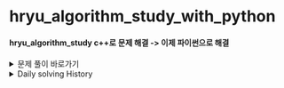 # hryu_algorithm_study_with_python

#### hryu_algorithm_study c++로 문제 해결 -> 이제 파이썬으로 해결



<details>
<summary> 문제 풀이 바로가기 </summary>
<div markdown="1">




<details>
<summary>Backjoon Online Judge</summary>
<div markdown="1">



### DFS&BFS

| 번호  | 문제           | 풀이                                                         | 레벨 |
| ----- | -------------- | ------------------------------------------------------------ | ---- |
| 18405 | 경쟁적전염     | [풀이](https://velog.io/@redcarrot01/%EC%95%8C%EA%B3%A0%EB%A6%AC%EC%A6%98%ED%92%80%EC%9D%B4-%EB%B0%B1%EC%A4%80-18405-%EA%B2%BD%EC%9F%81%EC%A0%81%EC%A0%84%EC%97%BCBFS) | S1   |
| 1260  | DFS와BFS       | [풀이](https://velog.io/@redcarrot01/ProblemSolving-%EB%B0%B1%EC%A4%80-1260-DFS%EC%99%80-BFSdfsbfs) | S2   |
| 2178  | 미로탐색       | [풀이](https://velog.io/@redcarrot01/ProblemSolving-%EB%B0%B1%EC%A4%80-2178-%EB%AF%B8%EB%A1%9C%ED%83%90%EC%83%89dfsbfs) | S1   |
| 1697  | 숨바꼭질       | [풀이](https://velog.io/@redcarrot01/ProblemSolving-%EB%B0%B1%EC%A4%80-1697-%EC%88%A8%EB%B0%94%EA%BC%AD%EC%A7%88dfsbfs) | S1   |
| 2667  | 단지번호붙이기 | [풀이](https://velog.io/@redcarrot01/ProblemSolving-%EB%B0%B1%EC%A4%80-2667-%EB%8B%A8%EC%A7%80%EB%B2%88%ED%98%B8%EB%B6%99%EC%9D%B4%EA%B8%B0dfsbfs) | S1   |
| 1012  | 유기농배추     | [풀이](https://velog.io/@redcarrot01/ProblemSolving-%EB%B0%B1%EC%A4%80-1012-%EC%9C%A0%EA%B8%B0%EB%86%8D%EB%B0%B0%EC%B6%94dfsbfs) | S2   |
| 11724 | 연결요소의개수 | [풀이](https://velog.io/@redcarrot01/ProblemSolving-%EB%B0%B1%EC%A4%80-11724-%EC%97%B0%EA%B2%B0%EC%9A%94%EC%86%8C%EC%9D%98%EA%B0%9C%EC%88%98dfsbfs) | S2   |
| 6603  | 로또           | [풀이](https://velog.io/@redcarrot01/ProblemSolving-%EB%B0%B1%EC%A4%80-6603-%EB%A1%9C%EB%98%90dfsbfs) | S2   |
| 7576  | 토마토         | [풀이](https://velog.io/@redcarrot01/ProblemSolving-%EB%B0%B1%EC%A4%80-7576-%ED%86%A0%EB%A7%88%ED%86%A0dfsbfs) | S1   |
| 7562  | 나이트의이동   | [풀이](https://velog.io/@redcarrot01/ProblemSolving-%EB%B0%B1%EC%A4%80-7562-%EB%82%98%EC%9D%B4%ED%8A%B8%EC%9D%98%EC%9D%B4%EB%8F%99dfsbfs) | S2   |
| 1303  | 전투           | [풀이](https://velog.io/@redcarrot01/ProblemSolving-%EB%B0%B1%EC%A4%80-1303-%EC%A0%84%ED%88%ACdfsbfs) | S1   |
| 16234 | 인구이동       | 풀이                                                         | G5   |
| 12851 | 숨바꼭질2      | [풀이](https://velog.io/@redcarrot01/ProblemSolving-%EB%B0%B1%EC%A4%80-12851-%EC%88%A8%EB%B0%94%EA%BC%AD%EC%A7%882dfsbfs) | G5   |
| 13549 | 숨바꼭질3      | [풀이](https://velog.io/@redcarrot01/ProblemSolving-%EB%B0%B1%EC%A4%80-13549-%EC%88%A8%EB%B0%94%EA%BC%AD%EC%A7%883dfsbfs) | G5   |
| 13913 | 숨바꼭질4      | [풀이](https://velog.io/@redcarrot01/ProblemSolving-%EB%B0%B1%EC%A4%80-13913-%EC%88%A8%EB%B0%94%EA%BC%AD%EC%A7%884dfsbfs) | G5   |
| 2606  | 바이러스       | [풀이](https://velog.io/@redcarrot01/ProblemSolving-%EB%B0%B1%EC%A4%80-2606-%EB%B0%94%EC%9D%B4%EB%9F%AC%EC%8A%A4-%EA%B5%AC%ED%98%84) | S3   |
| 1743  | 음식물피하기   | [풀이](https://velog.io/@redcarrot01/ProblemSolving-%EB%B0%B1%EC%A4%80-1743-%EC%9D%8C%EC%8B%9D%EB%AC%BC%ED%94%BC%ED%95%98%EA%B8%B0dfsbfs) | S1   |
| 16935 | A-B            | [풀이](https://velog.io/@redcarrot01/ProblemSolving-%EB%B0%B1%EC%A4%80-16953-A-Bdfsbfs) | S2   |
| 2504  | 연산자끼워넣기 | 풀이                                                         | S1   |
| 14226 | 이모티콘       | [풀이](https://velog.io/@redcarrot01/ProblemSolving-%EB%B0%B1%EC%A4%80-14226-%EC%9D%B4%EB%AA%A8%ED%8B%B0%EC%BD%98dfsbfs) | G5   |
| 17086 | 아기상어2      | [풀이](https://velog.io/@redcarrot01/ProblemSolving-%EB%B0%B1%EC%A4%80-17086-%EC%95%84%EA%B8%B0%EC%83%81%EC%96%B42dfsbfs) | G5   |
| 16930 | 달리기         | [풀이](https://velog.io/@redcarrot01/ProblemSolving-%EB%B0%B1%EC%A4%80-16930-%EB%8B%AC%EB%A6%AC%EA%B8%B0dfsbfs) | P2   |



### 완탐(브루트포스)

| 번호 | 문제     | 풀이 | 레벨 |
| ---- | -------- | ---- | ---- |
| 3085 | 사탕게임 | 풀이 | S4   |

S



### 구현

| 번호  | 문제 | 풀이                                                         | 레벨 |
| ----- | ---- | ------------------------------------------------------------ | ---- |
| 3190  | 뱀   | [풀이](https://velog.io/@redcarrot01/ProblemSolving-%EB%B0%B1%EC%A4%80-3190-%EB%B1%80%EA%B5%AC%ED%98%84) | G5   |
| 14888 | 빗물 | [풀이](https://velog.io/@redcarrot01/ProblemSolving-%EB%B0%B1%EC%A4%80-14719-%EB%B9%97%EB%AC%BC%EA%B5%AC%ED%98%84) | G5   |
|       |      |                                                              |      |



### 최단경로

| 번호 | 문제           | 풀이                                                         | 레벨 |
| ---- | -------------- | ------------------------------------------------------------ | ---- |
| 1916 | 최소비용구하기 | [풀이](https://velog.io/@redcarrot01/ProblemSolving-%EB%B0%B1%EC%A4%80-1916-%EC%B5%9C%EC%86%8C%EB%B9%84%EC%9A%A9%EA%B5%AC%ED%95%98%EA%B8%B0%EB%8B%A4%EC%9D%B5%EC%8A%A4%ED%8A%B8%EB%9D%BC) | G5   |
|      |                |                                                              |      |



### 스택큐

| 번호 | 문제     | 풀이                                                         | 레벨 |
| ---- | -------- | ------------------------------------------------------------ | ---- |
| 2504 | 괄호의값 | [풀이](https://velog.io/@redcarrot01/ProblemSolving-%EB%B0%B1%EC%A4%80-2504-%EA%B4%84%ED%98%B8%EC%9D%98%EA%B0%92%EC%8A%A4%ED%83%9D%ED%81%90) | S2   |
|      |          |                                                              |      |



### DP

| 번호 | 문제       | 풀이 | 레벨 |
| ---- | ---------- | ---- | ---- |
| 1038 | 감소하는수 | 풀이 | G5   |
| 2293 | 동전1      | 풀이 | S1   |
| 2294 | 동전2      | 풀이 | S1   |



### 그래프

| 번호 | 문제           | 풀이                                                         | 레벨 |
| ---- | -------------- | ------------------------------------------------------------ | ---- |
| 1197 | 최소스패닝트리 | [풀이](https://velog.io/@redcarrot01/ProblemSolving-%EB%B0%B1%EC%A4%80-1197-%EC%B5%9C%EC%86%8C%EC%8A%A4%ED%8C%A8%EB%8B%9D%ED%8A%B8%EB%A6%AC%EB%AC%B8%EC%9E%90%EC%97%B4) | G4   |



### 문자열

| 번호  | 문제       | 풀이 | 레벨 |
| ----- | ---------- | ---- | ---- |
| 16916 | 부분문자열 | 풀이 | G4   |



### 수학

| 번호 | 문제     | 풀이 | 레벨 |
| ---- | -------- | ---- | ---- |
| 1789 | 수들의합 | 풀이 | S5   |



### 그리디

| 번호 | 문제           | 풀이                                                         | 레벨 |
| ---- | -------------- | ------------------------------------------------------------ | ---- |
| 1700 | 멀티탭스케줄링 | [풀이](https://velog.io/@redcarrot01/ProblemSolving-%EB%B0%B1%EC%A4%80-1700-%EB%A9%80%ED%8B%B0%ED%83%AD%EC%8A%A4%EC%BC%80%EC%A4%84%EB%A7%81%EA%B7%B8%EB%A6%AC%EB%94%94) | G2   |



### 투포인터

| 번호 | 문제   | 풀이                                                         | 레벨 |
| ---- | ------ | ------------------------------------------------------------ | ---- |
| 1806 | 부분합 | [풀이](https://velog.io/@redcarrot01/ProblemSolving-%EB%B0%B1%EC%A4%80-1806-%EB%B6%80%EB%B6%84%ED%95%A9%EB%AC%B8%EC%9E%90%EC%97%B4) | G4   |



### 정렬

| 번호 | 문제     | 풀이 | 레벨 |
| ---- | -------- | ---- | ---- |
| 3085 | 줄세우기 | 풀이 | G2   |



</div>
</details>   

<details>
<summary>Programmers</summary>
<div markdown="1">



### DFS&BFS

| 문제         | 풀이                                                         | 레벨 |
| ------------ | ------------------------------------------------------------ | ---- |
| 괄호변환     | [풀이](https://velog.io/@redcarrot01/%EC%95%8C%EA%B3%A0%EB%A6%AC%EC%A6%98%ED%92%80%EC%9D%B4-%ED%94%84%EB%A1%9C%EA%B7%B8%EB%9E%98%EB%A8%B8%EC%8A%A4-%EA%B4%84%ED%98%B8%EB%B3%80%ED%99%98-2020-KAKAO-BLIND-RECRUITMENT) | L2   |
| 타겟넘버     | [풀이](https://velog.io/@redcarrot01/ProblemSolving-%ED%94%84%EB%A1%9C%EA%B7%B8%EB%9E%98%EB%A8%B8%EC%8A%A4-%ED%83%80%EC%BC%93%EB%84%98%EB%B2%84dfsbfs-Level2) | L2   |
| 블록이동하기 | [풀이](https://velog.io/@redcarrot01/ProblemSolving-%ED%94%84%EB%A1%9C%EA%B7%B8%EB%9E%98%EB%A8%B8%EC%8A%A42020-KAKAO-BLIND-RECRUITMENT-%EB%B8%94%EB%A1%9D%EC%9D%B4%EB%8F%99%ED%95%98%EA%B8%B0BFS-Level3) | L3   |
| 네트워크     | [풀이](https://velog.io/@redcarrot01/ProblemSolving-%ED%94%84%EB%A1%9C%EA%B7%B8%EB%9E%98%EB%A8%B8%EC%8A%A4-%EB%84%A4%ED%8A%B8%EC%9B%8C%ED%81%ACdfsbfs-Level3) | L3   |
| 단어변환     | [풀이](https://velog.io/@redcarrot01/ProblemSolving-%ED%94%84%EB%A1%9C%EA%B7%B8%EB%9E%98%EB%A8%B8%EC%8A%A4-%EB%8B%A8%EC%96%B4%EB%B3%80%ED%99%98dfsbfs-Level3) | L3   |
| 여행경로     | [풀이](https://velog.io/@redcarrot01/ProblemSolving-%ED%94%84%EB%A1%9C%EA%B7%B8%EB%9E%98%EB%A8%B8%EC%8A%A4-%EC%97%AC%ED%96%89%EA%B2%BD%EB%A1%9Cdfsbfs-Level3) | L3   |



</div>
</details>   



<details>
<summary>KAKAO</summary>
<div markdown="1">



### 2020 KAKAO INTERNSHIP

| 문제         | 풀이                                                         | 레벨 |
| ------------ | ------------------------------------------------------------ | ---- |
| 키패드누르기 | [풀이](https://velog.io/@redcarrot01/KakaoSolving-2020-kakao-Internship-%ED%82%A4%ED%8C%A8%EB%93%9C%EB%88%84%EB%A5%B4%EA%B8%B0Level1) | L1   |
| 수식최대화   | [풀이](https://velog.io/@redcarrot01/KakaoSolving-2020-kakao-Internship-%EC%88%98%EC%8B%9D%EC%B5%9C%EB%8C%80%ED%99%94Level2) | L2   |
| 보석쇼핑     | [풀이](https://velog.io/@redcarrot01/KakaoSolving-2020-kakao-Internship-%EB%B3%B4%EC%84%9D%EC%87%BC%ED%95%91Level3) | L3   |



</div>
</details>   

<details>
<summary>ETC</summary>
<div markdown="1">



### 최단 경로

| 문제       | 풀이                                                         |
| ---------- | ------------------------------------------------------------ |
| 정확한순위 | [풀이](https://velog.io/@redcarrot01/ProblemSolving-%EC%A0%95%ED%99%95%ED%95%9C%EC%88%9C%EC%9C%84%EC%B5%9C%EB%8B%A8%EA%B2%BD%EB%A1%9C) |
| 화성탐사   | [풀이](https://velog.io/@redcarrot01/ProblemSolving-%ED%99%94%EC%83%81%ED%83%90%EC%82%AC%EC%B5%9C%EB%8B%A8%EA%B2%BD%EB%A1%9C) |



</div>
</details>   

</div>
</details>   

<details>
<summary> Daily solving History </summary>
<div markdown="1">



## P2&P3

안푼 : 구현-_자물쇠와열쇠 치킨배달 외벽점검 | 이진-정렬된, 고정점, 공유기, 가사검색 | dp-못생긴수,편집거리 | 그래-all | 아기상어 청소년상어 어른상어 | 기타알고

틀린 : 감시피하기(왜아직도안했지??)

|          | 푼                                                           | 어려운                                                       |
| -------- | ------------------------------------------------------------ | ------------------------------------------------------------ |
| 그리디   | 모험가길드(논리정립&그대로구현)                              | 무지먹방라이브(그냥어려움)<br/>만들수없는금액(아이디어어려움)<br/>볼링공고르기(조건확인및 논리&단순화) |
| 구현     | 왕실의나이트<br/>예제(문자열재정렬,시각,상하좌우)<br>문자열재정렬(문자형,정수형변환) | 게임개발(잘 못함)<br/>문자열압축(어려움)<br>[3190]뱀         |
| DFS/BFS  | 예제(dfs,bfs,종료조건재귀)<br/>음료수얼려먹기<br/>미로탈출<br/>특정거리의 도시찾기<br/>괄호변환<br/>경쟁적전염 | 미로탈출<br/>연구소(함수여러개)<br/>연산자끼워넣기(백트래킹)<br/>감시피하기(연구소랑 비슷,구현능력딸림)<br/>블록이동하기<br/>인구이동 |
| 정렬     | 두배열의원소교체<br/>국영수<br/>카드정렬하기<br/>안테나      | 실패율                                                       |
| 이진탐색 | 부품찾기<br/>떡볶이만들기                                    |                                                              |
| DP       | 1로만들기<br/>정수삼각형<br/>금광                            | 퇴사<br/>병사배치하기                                        |
| 최단경로 | 순차탐색 다익스트라<br/>개선된 다익스트라<br/>플로이드워셜<br/>전보<br/>미래도시<BR>플로이드<br/>숨바꼭질 | 정확한순위<br>화성탐사<br> (풀이는 쉽지만, 착안 필요)        |
| 그래프   |                                                              |                                                              |

## 프로그래머스

못푼 : 디스크컨트롤러, 조이스틱, 섬연결하기(크루스칼 공부하고 풀기), N으로표현(나중에) 네이놈!!

|          | 푼                                                           | 어려운                                                       |
| -------- | ------------------------------------------------------------ | ------------------------------------------------------------ |
| 해시     | [L1]완주하지못한선수(ZIP,SET)<br/>[L2]전화번호목록<br/>[L2]위장(dic or 여러방법)<br/> | [L3]베스트앨범                                               |
| 힙       | [L2]더맵게<br/>                                              | [L3]이중우선순위큐<br/>[L3]디크스컨트롤러(못품)              |
| 스택큐   | [L2]다리를지나는트럭<br/>[L2]주식가격<br/>[L2]기능개발(문자열처리!)<br/> | [L2]프린터                                                   |
| 정렬     | [L1]k번째수<br/>[L2]가장큰수<br/>[L2]H-인데스(두잇)          |                                                              |
| 완전탐색 | [L1]모의고사<br/>[L2]카펫                                    | [L2]소수찾기(itertools익히기)                                |
| 탐욕법   | [L1]체육복<br/>[L2]구명보트(커서이용)                        | [L2]조이스틱(논리, 구현력)<br/>[L2]큰수만들기(스택활용)<BR>[L3] 단속카메라 |
| DP       | [L3]정수삼각형(갸꿀~)                                        |                                                              |
| DFS/BFS  | [L3]네트워크(플로이드워셜로풀어보기)                         | [L2]타켓넘버(재밌는문제, 4가지 방법모두 해결해보기 )<br/>[L3]단어변환(통과했으나, BFS로 풀어보기)<br/>[L3]여행경로 |
| 이분탐색 |                                                              |                                                              |
| 그래프   |                                                              |                                                              |

## 코드업

|        | 파이썬100기초                 |
| ------ | ----------------------------- |
| 애매한 | 6019 6024 6030 6031           |
| 어려운 | 6020 6021 6022 6027 6028 6029 |

## 백준

|          | 푼                                                           | 어려운                                                       |
| -------- | ------------------------------------------------------------ | ------------------------------------------------------------ |
| 구현     |                                                              | [3190]뱀<br>[14888]빗물_구현(아이디어만 알면 쉬운 문제)      |
| dfsbfs   | [1260]dfsbfs<br>[2178]미로탈출<br>[2667]단지번호붙이기<br>[1012]유기농배추<br>[11724]연결요소의개수<br>[6603]로또<br>[7576]토마토<br>[7562]나이트의이동<br>[1303]전투<br>[2504]연산자끼워넣기_ 재귀<br>[1743]음식물피하기<br/>[2606]바이러스<Br>[16935]A-B | [1697]숨바꼭질(유형익히기)<br/>[16234]인구이동<br>[12851]숨바꼭질2<br>[13549]숨바꼭질3 |
| 최단경로 | [11404]플로이드<br>[1916]최소비용구하기_최단경로             |                                                              |
| 스택큐   |                                                              | [2504]괄호의값(내거말고다른풀이도보기)                       |
| dp       |                                                              | [2293]동전1_dp <br>[2294]동전2_dp   (풀이보다는 분석)<bR>[1038]감소하는수_dp |
| 정렬     | [3085]줄세우기_정렬(위상정렬)                                |                                                              |
| 문자열   |                                                              | [16916]부분문자열_문자열(kmp)                                |
| 투포인터 | [1806]부분합 _ 투포인터                                      |                                                              |
| 그리디   |                                                              | [1700]멀티탭스케줄링_그리디                                  |
| 완전탐색 | [3085]사탕게임_완탐                                          |                                                              |
| 그래프   | [1197]최소스패닝트리_그래프<br>                              |                                                              |
| 수학     | [1789]수들의합_수학<br>[2501]약수구하기<br>[3460]이진수<br>[2309]일곱난쟁이 |                                                              |



## 카카오

| 2020 카카오 인턴쉽 | 2020인턴쉽_키패드누르기_문자열<br> 2020인턴쉽_수식최대화_문자열(정규표현식) <br>2020인턴쉽_보석쇼핑_투포인터 |
| ------------------ | ------------------------------------------------------------ |
|                    |                                                              |



<details>
<summary>daily solution commit</summary>
<div markdown="1">


## 0310

- 정렬

  - part2
    - 예제
    - 위에서아래로
    - 성적이낮은순서대로
    - 두배열의원소교체

  - part3
    - 국영수
    - 카드정렬하기


## 0311

- 정렬
  - part3
    - 안테나
    - 실패율  
- 이진탐색
  - part2
    -  예제
    -  부품찾기
    -  떡볶이만들기
- dp
  - part2
    - 예제
    - 1로만들기

## 0315

- dp
  - part3
    - 정수삼각형
    - 퇴사

## 0316

- dp
  - part3
    - 금광
    - 병사배치하기

## 0317

- 그리디
  - part2
    - 1로만들기

## 0318

- 그리디
  - part3
    - 곱하기혹은더하기
    - 만들수없는금액
    - 모험가길드
    - 문자열뒤집기
    - 볼링공고르기

## 0319

- 그리디
  - part3
    - 무지먹방라이브(나중에 다시 => 넘어려움)

- 구현
  - part2
    - 예제
    - 게임개발(잘 못함 turn left )
    - 왕실의나이트
  - part3
    - 문자열압축
    - 럭키스트레이트

- dfs_bfs

  - part2

    - 예제_종료조건있는재귀
    - 예제_팩토리얼
    - 예제_인접리스트
    - 예제_dfs (로직을 외우자)
    - 예제_bfs (로직을 외우자)
    - 음료수얼려먹기
    - 미로탈출

## 0322

- dfs_bfs
  - part3
    - 연구소

## 0323

- dfs_bfs   => bfsdfs 구현 부분 적응 잘 안됨 => 문제 마니 풀어보기 + 연습 필요
  - part3
    - 연산자끼워넣기
    - 특정거리의도시찾기
- 코드업
  - 파이썬기초100
    - 6000 ~ 6008 입출력 해결
- 프로그래머스
  - 해시
    - 완주하지못한선수(L1)

## 0324

- 코드업
  - 파이썬기초100
    - 6009 ~ 6016 
- dfs_bfs
  - part3
    - 감시피하기(푸는중)
- 프로그래머스
  - 해시
    - 완주하지못한선수
    - 전화번호목록
    - 위장
    - 베스트앨범(푸는중)



## 0325

- 코드업
  - 파이썬기초100
    - 6017 ~ 6024
- 프로그래머스
  - 해시
    - 베스트앨범

## 0326

- 프로그래머스
  - 힙
    - 더맵게
    - 디스크컨트롤러 (푸는중)
    - 이중우선순위큐
  - 스택큐
    - 기능개발
    - 주식가격
    - 다리지나는트럭

## 0327

- 프로그래머스
  - 스택큐
    - 프린터
  - 정렬
    - k번째수
    - 가장큰수
    - H-INDEX (푸는중)
  - 완전탐색
    - 모의고사

## 0327

- 프로그래머스
  - 완전탐색
    - 소수찾기 (다시, itertools 순열 조합 익히자)

    - 카펫

## 0330

- 코드업
  - 파이썬기초100
    - 6025 ~ 6031

## 0331

- 프로그래머스
  - 그리디
    - 체육복
    - 조이스틱(미해결)
    - 큰수만들기
    - 구명보트
    - 단속카메라(거의해결 풀이2개마무리)

## 0401

- 프로그래머스

  - 그리디
    - 단속카메라 

  - dp
    - 정수삼각형 

## 0402

- 이코테
  - 최단경로
    - 다익스트라 .. ㅋㅋ 오늘은 고등래퍼나 보자

## 0405

- 이코테
  - dfsbfs
    - 경쟁적전염(백준 18405)
    - 괄호변환(프로 카카오블라인드2020)

## 0406

- 이코테
  - dfsbfs
    - 블록 이동하기 (2020 KAKAO BLIND RECRUITMENT) 
    - 인구이동(백준 16234) - 미해결
- 프로그래머스
  - dfsbfs
    - 타켓넘버(완탐)

## 0407

- 프로그래머스
  - dfsbfs
    - 타켓넘버(4가지 풀이법으로 )
    - 네트워크

## 0408

프로그래머스

- dfsbfs
  - 단어변환(BFS로 풀어보기)
  - 여행경로 

백준

- dfsbfs
  - dfsbfs 1260
  - 미로탐색 2178 
  - 숨바꼭질 1697
  - 단지번호붙이기 2667

## 0409

- 이코테
  - 최단경로
    - 순차탐색 다익스트라
    - 개선된 다익스트라

## 0410

- 이코테
  - 최단경로
    - 플로이드워셜
    - 전보
    - 미래 도시

- 백준
  - dfsbfs
    - [1012]유기농배추..후 변수 선언 잘하자 

## 0411

- 백준
  - dfsbfs
    - [11724]연결요소의개수
    - [6603]로또

## 0412

- 백준
  - dfsbfs
    - [7576]토마토.. 출력부분에서 고생한나, break말고 exit() 사용 
    - [7562]나이트의이동



## 0413

- 이코테
  - 최단경로
    - 정확한순위
    - 화성탐사



## 0414

- 이코테
  - 구현
    - 문자열재정렬(isalpha, 문자형, 정수형 잘바꿔성)

## 0415

- 이코테
  - 구현
    - 뱀

- 백준
  - dfsbfs
    - [1303]전투

## 0416

- 백준
  - 스택큐
    - 괄호의값 (다른풀이도 찾아보기)

- 이코테
  - 구현
    - 인구이동(까먹구있었다구)

## 0418

- 백준
  - DFSBFS
    - 숨바꼭질2
    - 숨바꼭질3

## 0419

- 백준
  - DFSBFS
    - 숨바꼭질4
    - 바이러스

## 0420

- 백준
  - [2504]연산자끼워넣기_ 재귀
  - [14719]괄호의값_스택큐
  - [14888]빗물_구현



## 0426

- 백준
  - [1197]최소스패닝트리_그래프
  - [1916]최소비용구하기_최단경로
  - [16916]부분문자열_문자열(kmp)
  - [1789]수들의합_수학
  - [3085]사탕게임_완탐

## 0427

- 백준

  - [1700]멀티탭스케줄링_그리디
  
  - [1806]부분합_투포인터
  
  - [3085]줄세우기_정렬(위상정렬)
  - [2293]동전1_dp
  
  - [2294]동전2_dp
  
  - [2667]단지번호붙이기_dfsbfs
  
    



## 0428

- 백준
  - [1038]감소하는수_백트래킹orDP



## 0430

- 백준
  - [1260]dfs와bfs_dfsbfs
  - [1303]전투_dfsbfs
  - [2178]미로탐색_dfsbfs

## 0501

- 백준
  - [1743]음식물피하기_dfsbfs
  - [2606]바이러스_dfsbfs
  - [16935]A-B_dfsbfs

## 0504

- 카카오
  - 2020인턴쉽_키패드누르기_문자열
  - 2020인턴쉽_수식최대화_문자열(정규표현식)
  - 2020인턴쉽_보석쇼핑_투포인터

## 0505

- 백준
  - 숨바꼭질2_12851
  - 숨바꼭질3_13549
  - 숨바꼭질4_13913
  - 이모티콘_14226

## 0506

- 백준
  - [2501]약수구하기
  - [3460]이진수
  - [2309]일곱난쟁이
  - [17086]아기상어
  - [16930]달리기

## 0507

- 이코테
  - 간단한서로소자료구조
  - 개선된서로소자료구조

## 0508

- 이코테
  - 도시분할계획_백준_1647
- 프로그래머스
  - 지형이동 - 아직 푸는중 ㅠ 
- 카카오test 1 2 5 



### 0510

- 백준
  - 퇴사2_15486
  - 점프_1890
  - 기타리스트_1495
  - 123더하기4_15989
  - 크리보드_11058

### 0512

- 백준(dp)
  - 1로만들기_1463
  - 1로만들기2_12852
  - 2*n타일링2_11727
  - 어제시도한거해야하는데 ㅈㅉ 하기싫다
  - 동전1_2293 다시함
  - 동전2_2294 다시함
  - 병사배치하기
- 이코테

  - 금광
  - 개미전사
  - 못생긴수
  - 편집거리(하는중)

</div>
</details>   

</div>
</details>   

